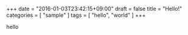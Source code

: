 +++
date = "2016-01-03T23:42:15+09:00"
draft = false
title = "Hello!"
categories = [ "sample" ]
tags = [ "hello", "world" ]
+++

hello
